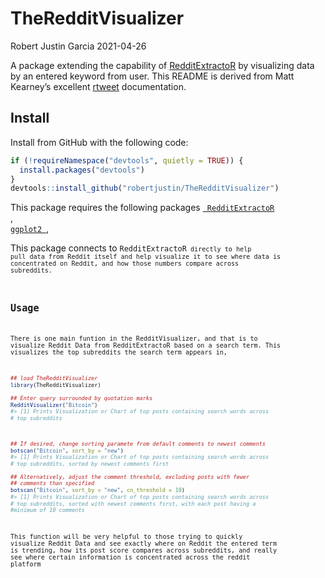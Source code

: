 TheRedditVisualizer
================
Robert Justin Garcia
2021-04-26

A package extending the capability of
[RedditExtractoR](https://github.com/cran/RedditExtractoR) by
visualizing data by an entered keyword from user. This README is derived
from Matt Kearney’s excellent
[rtweet]((https://github.com/mkearney/rtweet)) documentation.

## Install

Install from GitHub with the following code:

``` r
if (!requireNamespace("devtools", quietly = TRUE)) {
  install.packages("devtools")
}
devtools::install_github("robertjustin/TheRedditVisualizer")
```

This package requires the following packages [<code> RedditExtractoR
</code>](https://github.com/cran/RedditExtractoR) , [<code> ggplot2
</code>](https://github.com/tidyverse/ggplot2),

This package connects to <code>RedditExtractoR<code> directly to help
pull data from Reddit itself and help visualize it to see where data is
concentrated on Reddit, and how those numbers compare across subreddits.

## Usage

There is one main funtion in the RedditVisualizer, and that is to
visualize Reddit Data from RedditExtractoR based on a search term. This
visualizes the top subreddits the search term appears in,

``` r
## load TheRedditVisualizer
library(TheRedditVisualizer)

## Enter query surrounded by quotation marks
RedditVisualizer("Bitcoin")
#> [1] Prints Visualization or Chart of top posts containing search words across
# top subreddits



## If desired, change sorting paramete from default comments to newest comments
botscan("Bitcoin", sort_by = "new")
#> [1] Prints Visualization or Chart of top posts containing search words across
# top subreddits, sorted by newest comments first

## Alternatively, adjust the comment threshold, excluding posts with fewer
## comments than specified
botscan("Bitcoin", sort_by = "new", cn_threshold = 10)
#> [1] Prints Visualization or Chart of top posts containing search words across
# top subreddits, sorted with newest comments first, with each post having a 
#minimum of 10 comments
```

This function will be very helpful to those trying to quickly visualize
Reddit Data and see exactly where on Reddit the entered term is
trending, how its post score compares across subreddits, and really see
where certain information is concentrated across the reddit platform
